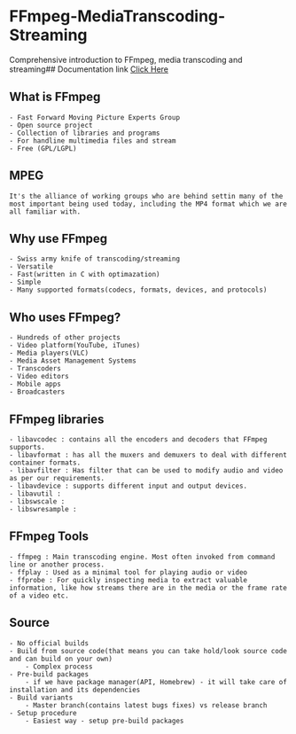 
# FFmpeg-MediaTranscoding-Streaming

Comprehensive introduction to FFmpeg, media transcoding and streaming## Documentation link
[Click Here](https://ffmpeg.org/documentation.html)

## What is FFmpeg
	- Fast Forward Moving Picture Experts Group
	- Open source project
	- Collection of libraries and programs
	- For handline multimedia files and stream
	- Free (GPL/LGPL)



## MPEG 
    It's the alliance of working groups who are behind settin many of the most important being used today, including the MP4 format which we are all familiar with.


## Why use FFmpeg
	- Swiss army knife of transcoding/streaming
	- Versatile
	- Fast(written in C with optimazation)
	- Simple
	- Many supported formats(codecs, formats, devices, and protocols)


## Who uses FFmpeg?
	- Hundreds of other projects
	- Video platform(YouTube, iTunes)
	- Media players(VLC)
	- Media Asset Management Systems
	- Transcoders
	- Video editors
	- Mobile apps
	- Broadcasters


## FFmpeg libraries
	- libavcodec : contains all the encoders and decoders that FFmpeg supports.
	- libavformat : has all the muxers and demuxers to deal with different container formats.
	- libavfilter : Has filter that can be used to modify audio and video as per our requirements.
	- libavdevice : supports different input and output devices.
	- libavutil :
	- libswscale :
	- libswresample :


## FFmpeg Tools
	- ffmpeg : Main transcoding engine. Most often invoked from command line or another process.
	- ffplay : Used as a minimal tool for playing audio or video
	- ffprobe : For quickly inspecting media to extract valuable information, like how streams there are in the media or the frame rate of a video etc.


## Source
	- No official builds
	- Build from source code(that means you can take hold/look source code and can build on your own)
		- Complex process
	- Pre-build packages
		- if we have package manager(API, Homebrew) - it will take care of installation and its dependencies
	- Build variants
		- Master branch(contains latest bugs fixes) vs release branch
	- Setup procedure
		- Easiest way - setup pre-build packages

